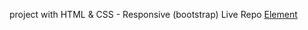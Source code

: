 project with HTML &amp; CSS - Responsive (bootstrap)
Live Repo <a href="https://mora-abdallah.github.io/Project-html-css-responsive-bootstrap-main/">Element</a>
